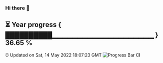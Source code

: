 ### Hi there 👋
⏳ Year progress { ██████████▁▁▁▁▁▁▁▁▁▁▁▁▁▁▁▁▁▁▁▁ } 36.65 %
---
⏰ Updated on Sat, 14 May 2022 18:07:23 GMT
![Progress Bar CI](https://github.com/Moyi321/Moyi321/workflows/Progress%20Bar%20CI/badge.svg)
